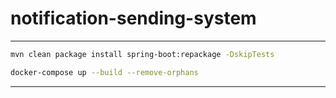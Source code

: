 # notification-sending-system

---

```sh
mvn clean package install spring-boot:repackage -DskipTests
```

```sh
docker-compose up --build --remove-orphans
```

---
